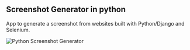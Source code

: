 Screenshot Generator in python
--------

App to generate a screenshot from websites built with Python/Django and Selenium.

![Python Screenshot Generator](/static/img/python_screenshot_generator.png)

